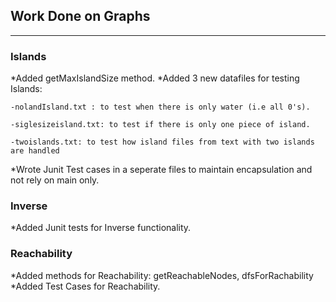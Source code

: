 ## Work Done on Graphs
---
### Islands
*Added getMaxIslandSize method.
*Added 3 new datafiles for testing Islands:

    -nolandIsland.txt : to test when there is only water (i.e all 0's).
    
    -siglesizeisland.txt: to test if there is only one piece of island.
    
    -twoislands.txt: to test how island files from text with two islands are handled

*Wrote Junit Test cases in a seperate files to maintain encapsulation and not rely on main only.

### Inverse
*Added Junit tests for Inverse functionality.

### Reachability
*Added methods for Reachability: getReachableNodes, dfsForRachability
*Added Test Cases for Reachability.

